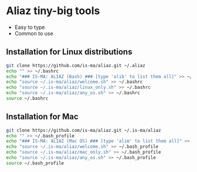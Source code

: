# Aliaz tiny-big tools

* Easy to type
* Common to use

## Installation for Linux distributions

```bash
git clone https://github.com/is-ma/aliaz.git ~/.aliaz
echo "" >> ~/.bashrc
echo "### IS-MA: ALIAZ (Bash) ### [type 'alib' to list them all]" >> ~/.bashrc
echo "source ~/.is-ma/aliaz/welcome.sh" >> ~/.bashrc
echo "source ~/.is-ma/aliaz/linux_only.sh" >> ~/.bashrc
echo "source ~/.is-ma/aliaz/any_os.sh" >> ~/.bashrc
source ~/.bashrc
```

## Installation for Mac

```bash
git clone https://github.com/is-ma/aliaz.git ~/.is-ma/aliaz
echo "" >> ~/.bash_profile
echo "### IS-MA: ALIAZ (Mac OS) ### [type 'alim' to list them all]" >> ~/.bash_profile
echo "source ~/.is-ma/aliaz/welcome.sh" >> ~/.bash_profile
echo "source ~/.is-ma/aliaz/mac_only.sh" >> ~/.bash_profile
echo "source ~/.is-ma/aliaz/any_os.sh" >> ~/.bash_profile
source ~/.bash_profile
```
